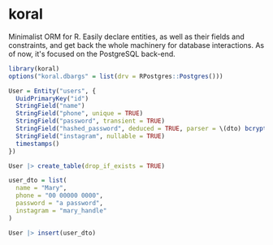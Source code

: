 # koral

Minimalist ORM for R. Easily declare
entities, as well as their fields and constraints,
and get back the whole machinery for database interactions.
As of now, it's focused on the PostgreSQL back-end.

```R
library(koral)
options("koral.dbargs" = list(drv = RPostgres::Postgres()))

User = Entity("users", {
  UuidPrimaryKey("id")
  StringField("name")
  StringField("phone", unique = TRUE)
  StringField("password", transient = TRUE)
  StringField("hashed_password", deduced = TRUE, parser = \(dto) bcrypt_hash(dto$password))
  StringField("instagram", nullable = TRUE)
  timestamps()
})

User |> create_table(drop_if_exists = TRUE)

user_dto = list(
  name = "Mary",
  phone = "00 00000 0000",
  password = "a password",
  instagram = "mary_handle"
)

User |> insert(user_dto)
```
